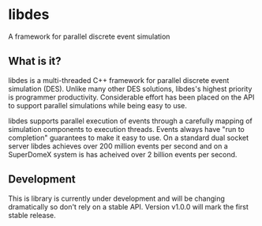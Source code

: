 # libdes
A framework for parallel discrete event simulation

## What is it?
libdes is a multi-threaded C++ framework for parallel discrete event simulation (DES). Unlike many other DES solutions, libdes's highest priority is programmer productivity. Considerable effort has been placed on the API to support parallel simulations while being easy to use.

libdes supports parallel execution of events through a carefully mapping of simulation components to execution threads. Events always have "run to completion" guarantees to make it easy to use. On a standard dual socket server libdes achieves over 200 million events per second and on a SuperDomeX system is has acheived over 2 billion events per second.

## Development
This is library is currently under development and will be changing dramatically so don't rely on a stable API. Version v1.0.0 will mark the first stable release.
